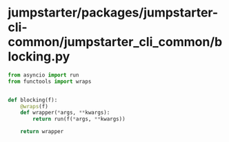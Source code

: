 # jumpstarter/packages/jumpstarter-cli-common/jumpstarter_cli_common/blocking.py

```python
from asyncio import run
from functools import wraps


def blocking(f):
    @wraps(f)
    def wrapper(*args, **kwargs):
        return run(f(*args, **kwargs))

    return wrapper

```